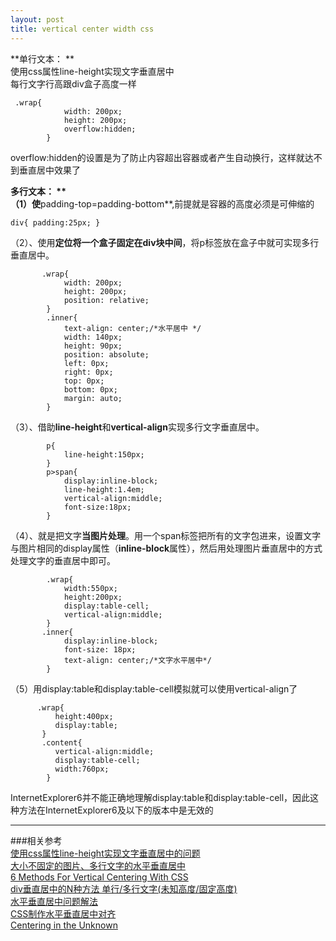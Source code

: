 ```yaml
---
layout: post
title: vertical center width css
---
```


**单行文本： **    
  使用css属性line-height实现文字垂直居中     
  每行文字行高跟div盒子高度一样  
```
 .wrap{  
            width: 200px;  
            height: 200px;   
            overflow:hidden; 
        }
```
overflow:hidden的设置是为了防止内容超出容器或者产生自动换行，这样就达不到垂直居中效果了

**多行文本： **      
  （1）使**padding-top=padding-bottom**,前提就是容器的高度必须是可伸缩的
```
div{ padding:25px; } 
```
  （2）、使用**定位将一个盒子固定在div块中间**，将p标签放在盒子中就可实现多行垂直居中。  

```
       .wrap{
            width: 200px;
            height: 200px;
            position: relative;
        }
        .inner{  
            text-align: center;/*水平居中 */  
            width: 140px;  
            height: 90px;  
            position: absolute;  
            left: 0px;  
            right: 0px;  
            top: 0px;  
            bottom: 0px;  
            margin: auto;  
        }
```

  （3）、借助**line-height**和**vertical-align**实现多行文字垂直居中。
```
        p{  
            line-height:150px;  
        }  
        p>span{  
            display:inline-block;  
            line-height:1.4em;  
            vertical-align:middle;  
            font-size:18px;  
        }
```
  （4）、就是把文字**当图片处理**。用一个span标签把所有的文字包进来，设置文字与图片相同的display属性（**inline-block**属性），然后用处理图片垂直居中的方式处理文字的垂直居中即可。  
```
        .wrap{
            width:550px;
            height:200px; 
            display:table-cell;
            vertical-align:middle;
        }
       .inner{
            display:inline-block;
            font-size: 18px;
            text-align: center;/*文字水平居中*/
        }
```
  （5）用display:table和display:table-cell模拟<table>就可以使用vertical-align了
```
      .wrap{ 
          height:400px; 
          display:table; 
       } 
       .content{ 
          vertical-align:middle; 
          display:table-cell; 
          width:760px;
        } 
```
InternetExplorer6并不能正确地理解display:table和display:table-cell，因此这种方法在InternetExplorer6及以下的版本中是无效的

***

###相关参考  
[使用css属性line-height实现文字垂直居中的问题](http://www.cnblogs.com/gaotenglong/p/5711909.html)  
[大小不固定的图片、多行文字的水平垂直居中](http://www.zhangxinxu.com/wordpress/2009/08/%E5%A4%A7%E5%B0%8F%E4%B8%8D%E5%9B%BA%E5%AE%9A%E7%9A%84%E5%9B%BE%E7%89%87%E3%80%81%E5%A4%9A%E8%A1%8C%E6%96%87%E5%AD%97%E7%9A%84%E6%B0%B4%E5%B9%B3%E5%9E%82%E7%9B%B4%E5%B1%85%E4%B8%AD/)     
[6 Methods For Vertical Centering With CSS](http://vanseodesign.com/css/vertical-centering/)    
[div垂直居中的N种方法 单行/多行文字(未知高度/固定高度)](http://www.jb51.net/web/73274.html)  
[水平垂直居中问题解法](http://blog.csdn.net/datou0529/article/details/51902846)  
[CSS制作水平垂直居中对齐](http://www.w3cplus.com/css/vertically-center-content-with-css)    
[Centering in the Unknown](https://css-tricks.com/centering-in-the-unknown/)